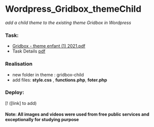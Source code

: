 # Wordpress_Gridbox_themeChild
*add a child theme to the existing theme Gridbox in Wordpress*
### **Task:** 
* [Gridbox - theme enfant (1) 2021.pdf](https://github.com/natnovik/Wordpress_Gridbox_themeChild/files/6785096/Gridbox.-.theme.enfant.1.2021.pdf)
* Task Details [pdf ](https://pehaa.xyz/perso/presentations/desk/themes-enfant-intro)
### **Realisation**  
  * new folder in theme : gridbox-child
  * add files: **style.css** , **functions.php**, **foter.php** 

### Deploy: <br> 
[! ([link] to add)<br> 
#### **Note:** All images and videos were used from free public services and exceptionally for studying purpose
